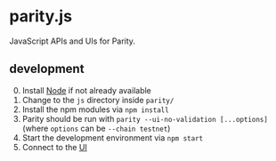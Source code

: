 # parity.js

JavaScript APIs and UIs for Parity.

## development

0. Install [Node](https://nodejs.org/) if not already available
1. Change to the `js` directory inside `parity/`
2. Install the npm modules via `npm install`
3. Parity should be run with `parity --ui-no-validation [...options]` (where `options` can be `--chain testnet`)
4. Start the development environment via `npm start`
5. Connect to the [UI](http://localhost:3000)
